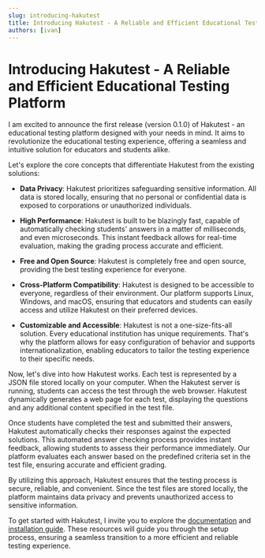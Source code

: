 ```yaml
---
slug: introducing-hakutest
title: Introducing Hakutest - A Reliable and Efficient Educational Testing Platform
authors: [ivan]
---
```


# Introducing Hakutest - A Reliable and Efficient Educational Testing Platform

I am excited to announce the first release (version 0.1.0) of Hakutest - an educational testing platform designed with your needs in mind. It aims to revolutionize the educational testing experience, offering a seamless and intuitive solution for educators and students alike.

Let's explore the core concepts that differentiate Hakutest from the existing solutions:

-   **Data Privacy**: Hakutest prioritizes safeguarding sensitive information. All data is stored locally, ensuring that no personal or confidential data is exposed to corporations or unauthorized individuals.

-   **High Performance**: Hakutest is built to be blazingly fast, capable of automatically checking students' answers in a matter of milliseconds, and even microseconds. This instant feedback allows for real-time evaluation, making the grading process accurate and efficient.

-   **Free and Open Source**: Hakutest is completely free and open source, providing the best testing experience for everyone.

-   **Cross-Platform Compatibility**: Hakutest is designed to be accessible to everyone, regardless of their environment. Our platform supports Linux, Windows, and macOS, ensuring that educators and students can easily access and utilize Hakutest on their preferred devices.

-   **Customizable and Accessible**: Hakutest is not a one-size-fits-all solution. Every educational institution has unique requirements. That's why the platform allows for easy configuration of behavior and supports internationalization, enabling educators to tailor the testing experience to their specific needs.

Now, let's dive into how Hakutest works. Each test is represented by a JSON file stored locally on your computer. When the Hakutest server is running, students can access the test through the web browser. Hakutest dynamically generates a web page for each test, displaying the questions and any additional content specified in the test file.

Once students have completed the test and submitted their answers, Hakutest automatically checks their responses against the expected solutions. This automated answer checking process provides instant feedback, allowing students to assess their performance immediately. Our platform evaluates each answer based on the predefined criteria set in the test file, ensuring accurate and efficient grading.

By utilizing this approach, Hakutest ensures that the testing process is secure, reliable, and convenient. Since the test files are stored locally, the platform maintains data privacy and prevents unauthorized access to sensitive information.

To get started with Hakutest, I invite you to explore the [documentation](/docs/intro) and [installation guide](/docs/installation). These resources will guide you through the setup process, ensuring a seamless transition to a more efficient and reliable testing experience.
